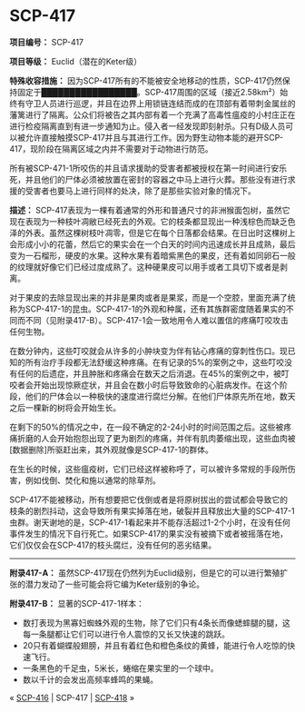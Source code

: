 # SCP-417
                        


**项目编号：** SCP-417

**项目等级：** Euclid（潜在的Keter级）

**特殊收容措施：** 因为SCP-417所有的不能被安全地移动的性质，SCP-417仍然保持固定于█████████████████。SCP-417周围的区域（接近2.58km²）始终有守卫人员进行巡逻，并且在边界上用锁链连结而成的在顶部有着带刺金属丝的藩篱进行了隔离。公众们将被告之其内部有着一个充满了高毒性瘟疫的小村庄正在进行检疫隔离直到有进一步通知为止。侵入者一经发现即刻射杀。只有D级人员可以被允许直接触摸SCP-417并且与其进行工作。因为野生动物本能的避开SCP-417，现阶段在隔离区域之内并不需要对于动物进行防范。

所有被SCP-471-1所咬伤的并且请求援助的受害者都被授权在第一时间进行安乐死，并且他们的尸体必须被放置在密封的容器之中马上进行火葬。那些没有进行求援的受害者也要马上进行同样的处决，除了是那些实验对象的情况下。

**描述：** SCP-417表现为一棵有着通常的外形和普通尺寸的非洲猴面包树，虽然它现在表现为一种枝叶凋敝已经死去的外观。它的枝条都显现出一种浅棕色而缺乏色泽的外表。虽然这棵树枝叶凋零，但是它在每个日落都会结果。在日出时这棵树上会形成小小的花蕾，然后它的果实会在一个白天的时间内迅速成长并且成熟，最后变为一石榴形，硬皮的水果。这种水果有着暗紫黑色的果皮，还有着如同卵石一般的纹理就好像它们已经过度成熟了。这种硬果皮可以用手或者工具切下或者是剥离。

对于果皮的去除显现出来的并非是果肉或者是果浆，而是一个空腔，里面充满了统称为SCP-417-1的昆虫。SCP-417-1的外观和种属，还有其族群密度随着果实的不同而不同（见附录417-B）。SCP-417-1会一致地用令人难以置信的疼痛叮咬攻击任何生物。

在数分钟内，这些叮咬就会从许多的小肿块变为伴有钻心疼痛的穿刺性伤口。现已知的所有治疗手段都无法舒缓这种疼痛。在有记录的5%的案例之中，这些叮咬没有任何的后遗症，并且肿胀和疼痛会在数天之后消退。在45%的案例之中，被叮咬者会开始出现惊厥症状，并且会在数小时后导致致命的心脏病发作。在这个阶段，他们的尸体会以一种极快的速度进行腐烂分解。在他们尸体原先所在地，数天之后一棵新的树将会开始生长。

在剩下的50%的情况之中，在一段不确定的2-24小时的时间范围之后。这些被疼痛折磨的人会开始抱怨出现了更为剧烈的疼痛，并伴有肌肉萎缩出现，这些血肉被[数据删除]所驱赶出来，其外观就像是SCP-417-1的群体。

在生长的时候，这些瘟疫树，它们已经这样被称呼了，可以被许多常规的手段所伤害，例如伐倒、焚化和施以通常的除草剂。

SCP-417不能被移动，所有想要把它伐倒或者是将原树拔出的尝试都会导致它的枝条的剧烈抖动，这会导致所有果实掉落在地，破裂并且释放出大量的SCP-417-1虫群。谢天谢地的是，SCP-417-1看起来并不能存活超过1-2个小时，在没有任何事件发生的情况下自行死亡。如果SCP-417的果实没有被摘下或者被摇落在地，它们仅仅会在SCP-417的枝头腐烂，没有任何的恶劣结果。


---

**附录417-A：** 虽然SCP-417现在仍然列为Euclid级别，但是它的可以进行繁殖扩张的潜力发动了一些可能会将它编为Keter级别的争论。

**附录417-B：** 显著的SCP-417-1样本：

- 数打表现为黑寡妇蜘蛛外观的生物，除了它们只有4条长而像蟋蟀腿的腿，这每一条腿都让它们可以进行令人震惊的又长又快速的跳跃。
- 20只有着蝴蝶般翅膀，并且有着红色和橙色条纹的黄蜂，能进行令人吃惊的快速飞行。
- 一条黑色的千足虫，5米长，蜷缩在果实里的一个球中。
- 数以千计的会发出高频率蜂鸣的果蝇。



« [SCP-416](/scp-416) | SCP-417 | [SCP-418](/scp-418) »





                    